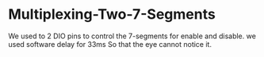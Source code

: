 # Multiplexing-Two-7-Segments
We used to 2 DIO pins to control the 7-segments for enable and disable. we used software delay for 33ms So that the eye cannot notice it.
